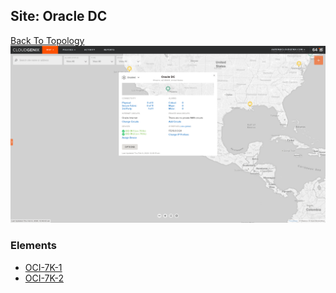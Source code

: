 ## Site: Oracle DC
[Back To Topology](../README.md)
<img alt="Site Card" src="Oracle DC.site-info.png" width="1110">

### Elements
 - [OCI-7K-1](OCI-7K-1/README.md)
 - [OCI-7K-2](OCI-7K-2/README.md)

